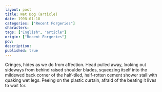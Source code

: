 ```yaml
---
layout: post
title: Wet Dog (article)
date: 1998-01-18
categories: ["Recent Forgeries"]
characters: 
tags: ["English", "article"]
origin: ["Recent Forgeries"]
pov: 
description: 
published: true
---
```


Cringes, hides as we do from affection. Head pulled away, looking out sideways from behind raised shoulder blades, squeezing itself into the mildewed back corner of the half-tiled, half-rotten cement shower stall with quaking wet legs. Peeing on the plastic curtain, afraid of the beating it lives to wait for.
